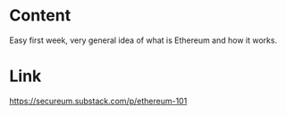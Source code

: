 # Content
Easy first week, very general idea of what is Ethereum and how it works.

# Link
https://secureum.substack.com/p/ethereum-101